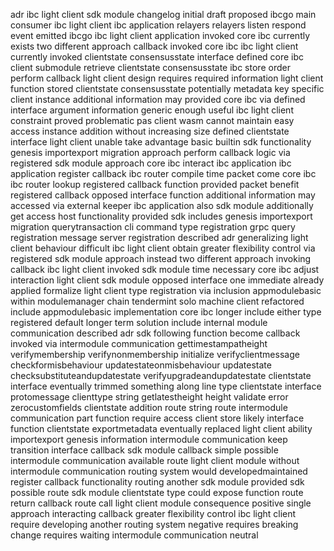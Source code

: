 adr ibc light client sdk module changelog initial draft proposed ibcgo main consumer ibc light client ibc application relayers relayers listen respond event emitted ibcgo ibc light client application invoked core ibc currently exists two different approach callback invoked core ibc ibc light client currently invoked clientstate consensusstate interface defined core ibc client submodule retrieve clientstate consensusstate ibc store order perform callback light client design requires required information light client function stored clientstate consensusstate potentially metadata key specific client instance additional information may provided core ibc via defined interface argument information generic enough useful ibc light client constraint proved problematic pas client wasm cannot maintain easy access instance addition without increasing size defined clientstate interface light client unable take advantage basic builtin sdk functionality genesis importexport migration approach perform callback logic via registered sdk module approach core ibc interact ibc application ibc application register callback ibc router compile time packet come core ibc ibc router lookup registered callback function provided packet benefit registered callback opposed interface function additional information may accessed via external keeper ibc application also sdk module additionally get access host functionality provided sdk includes genesis importexport migration querytransaction cli command type registration grpc query registration message server registration described adr generalizing light client behaviour difficult ibc light client obtain greater flexibility control via registered sdk module approach instead two different approach invoking callback ibc light client invoked sdk module time necessary core ibc adjust interaction light client sdk module opposed interface one immediate already applied formalize light client type registration via inclusion appmodulebasic within modulemanager chain tendermint solo machine client refactored include appmodulebasic implementation core ibc longer include either type registered default longer term solution include internal module communication described adr sdk following function become callback invoked via intermodule communication gettimestampatheight verifymembership verifynonmembership initialize verifyclientmessage checkformisbehaviour updatestateonmisbehaviour updatestate checksubstituteandupdatestate verifyupgradeandupdatestate clientstate interface eventually trimmed something along line type clientstate interface protomessage clienttype string getlatestheight height validate error zerocustomfields clientstate addition route string route intermodule communication part function require access client store likely interface function clientstate exportmetadata eventually replaced light client ability importexport genesis information intermodule communication keep transition interface callback sdk module callback simple possible intermodule communication available route light client module without intermodule communication routing system would developedmaintained register callback functionality routing another sdk module provided sdk possible route sdk module clientstate type could expose function route return callback route call light client module consequence positive single approach interacting callback greater flexibility control ibc light client require developing another routing system negative requires breaking change requires waiting intermodule communication neutral